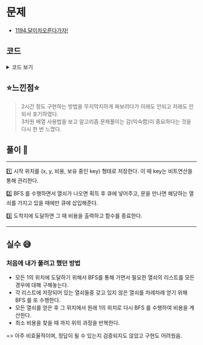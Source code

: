 # 문제

- [1194.달이차오른다가자!](https://www.acmicpc.net/problem/1194)

## 코드

<details><summary> 코드 보기 </summary>

```java
import java.io.BufferedReader;
import java.io.IOException;
import java.io.InputStreamReader;
import java.util.*;

class Pos{
int x, y, cnt, key;
public Pos(int x, int y, int cnt, int key){
this.x = x;
this.y = y;
this.cnt = cnt;
this.key = key;
}
}
public class Q1194 {
static int n, m, dx[] = {-1, 0, 1, 0}, dy[] = {0, 1, 0, -1};
static char board[][];
static Pos start;
public static void main(String[] args) throws IOException {
init();
solution();
}

    private static void solution() {
        boolean visited[][][] = new boolean[64][n][m];
        for (int i = 0; i < 64; i++) {
            for (int j = 0; j < n; j++) {
                Arrays.fill(visited[i][j], false);
            }
        }
        Queue<Pos> q = new LinkedList<>();
        q.offer(start);
        visited[start.key][start.x][start.y] = true;
        while(!q.isEmpty()){
            Pos here = q.poll();
            if(board[here.x][here.y] == '1') {
                System.out.println(here.cnt);
                return;
            }
            for (int i = 0; i < 4; i++) {
                int nx = here.x + dx[i], ny = here.y + dy[i];
                if(!isBorder(nx, ny)) continue;
                if(board[nx][ny] != '#' && !visited[here.key][nx][ny])
                {
                    if(board[nx][ny] == '.' || board[nx][ny] == '0' || board[nx][ny] == '1'){
                        visited[here.key][nx][ny] = true;
                        q.offer(new Pos(nx, ny, here.cnt + 1, here.key));
                    }
                    else if('a' <= board[nx][ny] && board[nx][ny] <= 'f'){
                        int newKey = here.key | (1 << (board[nx][ny] - 'a'));
                        visited[here.key][nx][ny] = true;
                        visited[newKey][nx][ny] = true;
                        q.offer(new Pos(nx, ny, here.cnt + 1, newKey));
                    }
                    else if('A' <= board[nx][ny] && board[nx][ny] <= 'F'){
                        if((here.key & (1 << (board[nx][ny] - 'A'))) > 0){
                            visited[here.key][nx][ny] = true;
                            q.offer(new Pos(nx ,ny, here.cnt + 1, here.key));
                        }
                    }
                }
            }
        }
        System.out.println(-1);
    }
    private static boolean isBorder(int x, int y){
        return (x >= 0 && x < n && y >= 0 && y < m);
    }
    private static void init() throws IOException {
        BufferedReader br = new BufferedReader(new InputStreamReader(System.in));
        StringTokenizer st = new StringTokenizer(br.readLine());
        n = Integer.parseInt(st.nextToken());
        m = Integer.parseInt(st.nextToken());
        board = new char[n][m];
        for (int i = 0; i < n; i++) {
            String str = br.readLine();
            for (int j = 0; j < m; j++) {
                board[i][j] = str.charAt(j);
                if(board[i][j] == '0')
                    start = new Pos(i, j, 0, 0);

            }
        }
    }

}

```

</details>

## ⭐️느낀점⭐️

> 2시간 정도 구현하는 방법을 무지막지하게 짜보려다가 이래도 안되고 저래도 안되서 포기하였다. <br/>
> 3차원 배열 사용법을 보고 알고리즘 문제풀이는 감(익숙함)이 중요하다는 것을 다시 한 번 느꼈다.

## 풀이 📣

<hr/>
1️⃣ 시작 위치를 (x, y, 비용, 보유 중인 key) 형태로 저장한다. 이 때 key는 비트연산을 통해 관리한다. <br/>

2️⃣ BFS 를 수행하면서 열쇠가 나오면 획득 후 큐에 넣어주고, 문을 만나면 해당하는 열쇠를 가지고 있을 때에만 큐에 삽입해준다.

3️⃣ 도착지에 도달하면 그 때 비용을 출력하고 함수를 종료한다.

<hr/>

## 실수 😅

### 처음에 내가 풀려고 했던 방법

- 모든 1의 위치에 도달하기 위해서 BFS를 통해 가면서 필요한 열쇠의 리스트를 모든 경우에 대해 구해놓는다.
- 각 리스트에 저장되어 있는 열쇠들중 갖고 있지 않은 열쇠를 차례차례 얻기 위해 BFS 를 또 수행한다.
- 모든 열쇠를 얻은 후 그 위치에서 원래 1의 위치로 다시 BFS 를 수행하여 비용을 계산한다.
- 최소 비용을 찾을 때 까지 위의 과정을 반복한다.

=> 아주 비효율적이며, 정답이 될 수 있는지 검증되지도 않았고 구현도 어려웠음.
